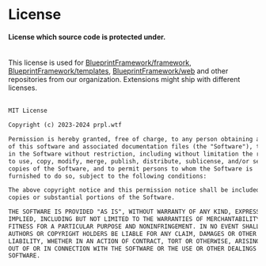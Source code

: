 # License
<h4 class="fw-light">License which source code is protected under.</h4><br/>
<div class="alert alert-warning" role="alert">
  <i class="bi bi-exclamation-triangle-fill mb-1" style="font-size:23px; float: left;"></i>
  <div class="ps-3 ms-3">This license is used for <a href="https://github.com/BlueprintFramework/framework" class="alert-link">BlueprintFramework/framework</a>, <a href="https://github.com/BlueprintFramework/templates" class="alert-link">BlueprintFramework/templates</a>, <a href="https://github.com/BlueprintFramework/web" class="alert-link">BlueprintFramework/web</a> and other repositories from our organization. Extensions might ship with different licenses.</div>
</div><br/>

```txt
MIT License

Copyright (c) 2023-2024 prpl.wtf

Permission is hereby granted, free of charge, to any person obtaining a copy
of this software and associated documentation files (the "Software"), to deal
in the Software without restriction, including without limitation the rights
to use, copy, modify, merge, publish, distribute, sublicense, and/or sell
copies of the Software, and to permit persons to whom the Software is
furnished to do so, subject to the following conditions:

The above copyright notice and this permission notice shall be included in all
copies or substantial portions of the Software.

THE SOFTWARE IS PROVIDED "AS IS", WITHOUT WARRANTY OF ANY KIND, EXPRESS OR
IMPLIED, INCLUDING BUT NOT LIMITED TO THE WARRANTIES OF MERCHANTABILITY,
FITNESS FOR A PARTICULAR PURPOSE AND NONINFRINGEMENT. IN NO EVENT SHALL THE
AUTHORS OR COPYRIGHT HOLDERS BE LIABLE FOR ANY CLAIM, DAMAGES OR OTHER
LIABILITY, WHETHER IN AN ACTION OF CONTRACT, TORT OR OTHERWISE, ARISING FROM,
OUT OF OR IN CONNECTION WITH THE SOFTWARE OR THE USE OR OTHER DEALINGS IN THE
SOFTWARE.
```